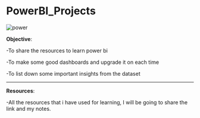 # PowerBI_Projects

![power](https://user-images.githubusercontent.com/93283437/173229093-fdfb1fb6-424b-46c5-8ead-e3876289b8ac.png)

**Objective**:


-To share the resources to learn power bi

-To make some good dashboards and upgrade it on each time

-To list down some important insights from the dataset

---

**Resources**:

-All the resources that i have used for learning, I will be going to share the link and my notes.



